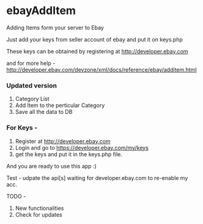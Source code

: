 # ebayAddItem
Adding Items form your server to Ebay

Just add your keys from seller account of ebay and put it on keys.php

These keys can be obtained by registering at http://developer.ebay.com

and for more help - http://developer.ebay.com/devzone/xml/docs/reference/ebay/additem.html

### Updated version

1. Category List
2. Add Item to the perticular Category 
3. Save all the data to DB

### For Keys -

1. Register at http://developer.ebay.com 
2. Login and go to https://developer.ebay.com/my/keys
3. get the keys and put it in the keys.php file.

And you are ready to use this app :)

Test - udpate the api[s]
waiting for developer.ebay.com to re-enable my acc. 

TODO - 
1. New functionalities
2. Check for updates
